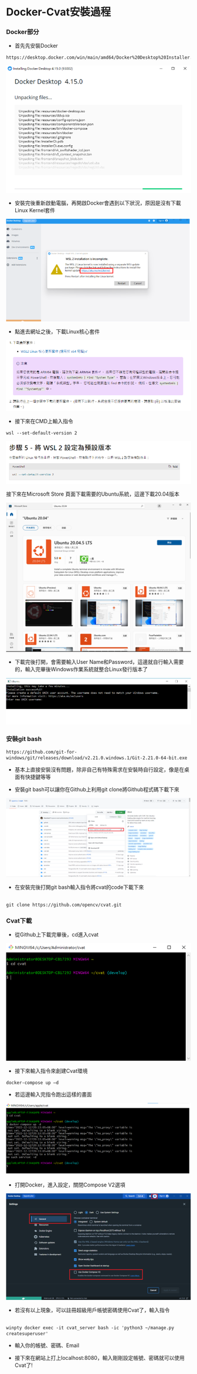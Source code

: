 Docker-Cvat安裝過程
======

### Docker部分

+ 首先先安裝Docker

```
https://desktop.docker.com/win/main/amd64/Docker%20Desktop%20Installer.exe

```
![markdown-viewer](Image/1.png)

+ 安裝完後重新啟動電腦，再開啟Docker會遇到以下狀況，原因是沒有下載Linux Kernel套件

![markdown-viewer](Image/2.png)

+ 點進去網址之後，下載Linux核心套件

![markdown-viewer](Image/3.png)

+ 接下來在CMD上輸入指令

```
wsl --set-default-version 2

```

![markdown-viewer](Image/4.png)

接下來在Microsoft Store 頁面下載需要的Ubuntu系統，這邊下載20.04版本

![markdown-viewer](Image/5.png)

+ 下載完後打開，會需要輸入User Name和Password，這邊就自行輸入需要的，輸入完畢後Windows作業系統就整合Linux發行版本了

![markdown-viewer](Image/6.png)

### 安裝git bash

```
https://github.com/git-for-windows/git/releases/download/v2.21.0.windows.1/Git-2.21.0-64-bit.exe

```

+ 基本上直接安裝沒有問題，除非自己有特殊需求在安裝時自行設定，像是在桌面有快捷鍵等等

+ 安裝git bash可以讓你在Github上利用git clone將Github程式碼下載下來

![markdown-viewer](Image/7.png)

+ 在安裝完後打開git bash輸入指令將cvat的code下載下來

```

git clone https://github.com/opencv/cvat.git

```

### Cvat下載

+ 從Github上下載完畢後，cd進入cvat

![markdown-viewer](Image/8.png)

+ 接下來輸入指令來創建Cvat環境

```
docker-compose up –d

```

+ 若這邊輸入完指令跑出這樣的畫面

![markdown-viewer](Image/9.png)

+ 打開Docker，進入設定，關閉Compose V2選項

![markdown-viewer](Image/10.png)

+ 若沒有以上現象，可以註冊超級用戶帳號密碼使用Cvat了，輸入指令

```

winpty docker exec -it cvat_server bash -ic 'python3 ~/manage.py createsuperuser'

```

+ 輸入你的帳號、密碼、Email

+ 接下來在網站上打上localhost:8080，輸入剛剛設定帳號、密碼就可以使用Cvat了!



